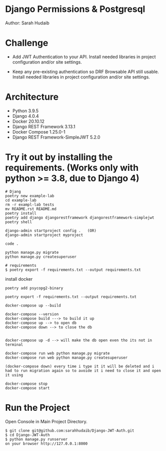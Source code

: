 # Django Permissions & Postgresql
Author: Sarah Hudaib

# Challenge
- Add JWT Authentication to your API.
Install needed libraries in project configuration and/or site settings.

- Keep any pre-existing authentication so DRF Browsable API still usable.
Install needed libraries in project configuration and/or site settings.

# Architecture
- Python 3.9.5 
- Django 4.0.4
- Docker 20.10.12
- Django REST Framework 3.13.1
- Docker Compose 1.25.0-1
- Django REST Framework-SimpleJWT 5.2.0


# Try it out by installing the requirements. (Works only with python >= 3.8, due to Django 4)
```
# Djang
poetry new example-lab
cd example-lab
rm -r exampl-lab tests
mv README.rst README.md
poetry install
poetry add django djangorestframework djangorestframework-simplejwt
poetry shell

django-admin startproject config .   (OR)
django-admin startproject myproject

code .

python manage.py migrate
python manage.py createsuperuser

# requirements
$ poetry export -f requirements.txt --output requirements.txt

```
install docker
```
poetry add psycopg2-binary

poetry export -f requirements.txt --output requirements.txt

docker-compose up --build

docker-compose --version
docker-compose build ---> to build it up
docker-compose up --> to open db
docker-compose down --> to close the db


docker-compose up -d --> will make the db open even tho its not in terminal

docker-compose run web python manage.py migrate
docker-compose run web python manage.py createsuperuser

(docker-compose down) every time i type it it will be deleted and i had to run migration again so to avoide it i need to close it and open it using

docker-compose stop 
docker-compose start
```

# Run the Project
Open Console in Main Project Directory.

```
$ git clone git@github.com:sarahhudaib/Django-JWT-Auth.git
$ cd Django-JWT-Auth
$ python manage.py runserver
on your browser http://127.0.0.1:8000
```
